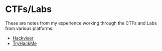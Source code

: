 # CTFs/Labs

These are notes from my experience working through the CTFs and Labs from various platforms.

* [Hackviser](Hackviser)
* [TryHackMe](TryHackMe)
